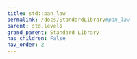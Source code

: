 ```yaml
---
title: std::pan_law
permalink: /docs/StandardLibrary#pan_law
parent: std.levels
grand_parent: Standard Library
has_children: False
nav_order: 2
---
```

